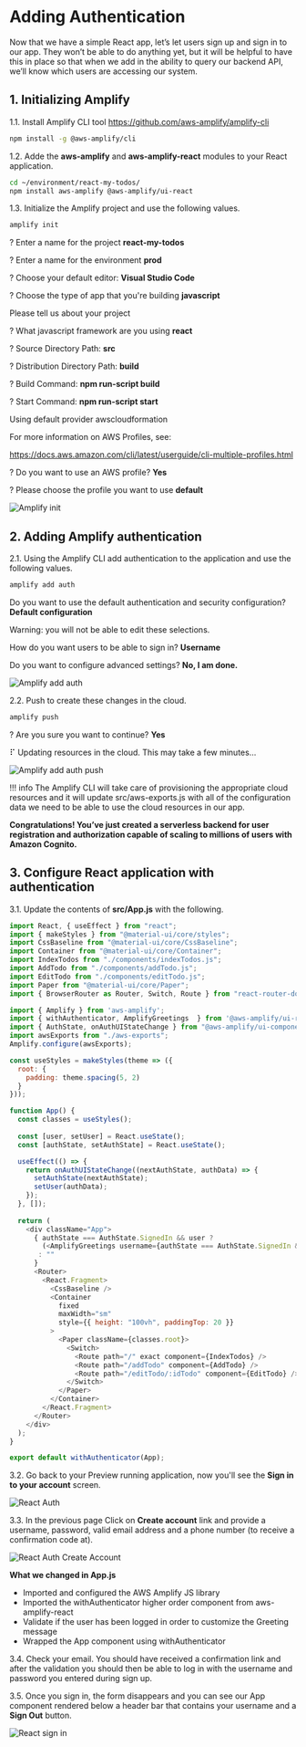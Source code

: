 # Adding Authentication

Now that we have a simple React app, let’s let users sign up and sign in to our app. They won’t be able to do anything yet, but it will be helpful to have this in place so that when we add in the ability to query our backend API, we’ll know which users are accessing our system.

## 1. Initializing Amplify

1.1\. Install Amplify CLI tool https://github.com/aws-amplify/amplify-cli

``` bash
npm install -g @aws-amplify/cli
```

1.2\. Adde the **aws-amplify** and **aws-amplify-react** modules to your React application.

``` bash
cd ~/environment/react-my-todos/
npm install aws-amplify @aws-amplify/ui-react
```

1.3\. Initialize the Amplify project and use the following values.

``` bash
amplify init
```

? Enter a name for the project **react-my-todos**

? Enter a name for the environment **prod**

? Choose your default editor: **Visual Studio Code**

? Choose the type of app that you're building **javascript**

Please tell us about your project

? What javascript framework are you using **react**

? Source Directory Path:  **src**

? Distribution Directory Path: **build**

? Build Command:  **npm run-script build**

? Start Command: **npm run-script start**

Using default provider  awscloudformation


For more information on AWS Profiles, see:

https://docs.aws.amazon.com/cli/latest/userguide/cli-multiple-profiles.html


? Do you want to use an AWS profile? **Yes**

? Please choose the profile you want to use **default**

![Amplify init](images/amplify-init.png)

## 2. Adding Amplify authentication

2.1\. Using the Amplify CLI add authentication to the application and use the following values.

``` bash
amplify add auth
```

 Do you want to use the default authentication and security configuration? **Default configuration**

 Warning: you will not be able to edit these selections. 

 How do you want users to be able to sign in? **Username**

 Do you want to configure advanced settings? **No, I am done.**

![Amplify add auth](images/amplify-add-auth.png)

2.2\. Push to create these changes in the cloud.

``` bash
amplify push
```

? Are you sure you want to continue? **Yes**

⠏ Updating resources in the cloud. This may take a few minutes...

![Amplify add auth push](images/amplify-add-auth-push.png)

!!! info
    The Amplify CLI will take care of provisioning the appropriate cloud resources and it will update src/aws-exports.js with all of the configuration data we need to be able to use the cloud resources in our app.

**Congratulations! You’ve just created a serverless backend for user registration and authorization capable of scaling to millions of users with Amazon Cognito.**

## 3. Configure React application with authentication

3.1\. Update the contents of **src/App.js** with the following.

``` javascript hl_lines="1 11 12 13 14 15 26 27 29 30 31 32 33 34 38 39 40 41 64"
import React, { useEffect } from "react";
import { makeStyles } from "@material-ui/core/styles";
import CssBaseline from "@material-ui/core/CssBaseline";
import Container from "@material-ui/core/Container";
import IndexTodos from "./components/indexTodos.js";
import AddTodo from "./components/addTodo.js";
import EditTodo from "./components/editTodo.js";
import Paper from "@material-ui/core/Paper";
import { BrowserRouter as Router, Switch, Route } from "react-router-dom";

import { Amplify } from 'aws-amplify';
import { withAuthenticator, AmplifyGreetings  } from '@aws-amplify/ui-react'
import { AuthState, onAuthUIStateChange } from "@aws-amplify/ui-components";
import awsExports from "./aws-exports";
Amplify.configure(awsExports);

const useStyles = makeStyles(theme => ({
  root: {
    padding: theme.spacing(5, 2)
  }
}));

function App() {
  const classes = useStyles();
  
  const [user, setUser] = React.useState();
  const [authState, setAuthState] = React.useState();

  useEffect(() => {
    return onAuthUIStateChange((nextAuthState, authData) => {
      setAuthState(nextAuthState);
      setUser(authData);
    });
  }, []);
  
  return (
    <div className="App">
      { authState === AuthState.SignedIn && user ?
        (<AmplifyGreetings username={authState === AuthState.SignedIn && user ? user.username : ""}></AmplifyGreetings>)
       : ""
      }
      <Router>
        <React.Fragment>
          <CssBaseline />
          <Container
            fixed
            maxWidth="sm"
            style={{ height: "100vh", paddingTop: 20 }}
          >
            <Paper className={classes.root}>
              <Switch>
                <Route path="/" exact component={IndexTodos} />
                <Route path="/addTodo" component={AddTodo} />
                <Route path="/editTodo/:idTodo" component={EditTodo} />
              </Switch>
            </Paper>
          </Container>
        </React.Fragment>
      </Router>
    </div>
  );
}

export default withAuthenticator(App);
```

3.2\. Go back to your Preview running application, now you'll see the **Sign in to your account** screen.

![React Auth](images/react-auth.png)

3.3. In the previous page Click on **Create account** link and provide a username, password, valid email address and a phone number (to receive a confirmation code at).

![React Auth Create Account](images/react-auth-create-account.png)

**What we changed in App.js**

* Imported and configured the AWS Amplify JS library
* Imported the withAuthenticator higher order component from aws-amplify-react
* Validate if the user has been logged in order to customize the Greeting message
* Wrapped the App component using withAuthenticator

3.4\. Check your email. You should have received a confirmation link and after the validation you should then be able to log in with the username and password you entered during sign up.

3.5\. Once you sign in, the form disappears and you can see our App component rendered below a header bar that contains your username and a **Sign Out** button.

![React sign in](images/react-sign-in.png)